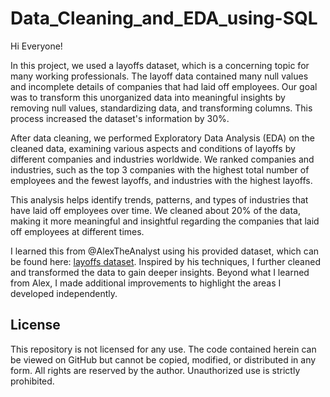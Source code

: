 # Data_Cleaning_and_EDA_using-SQL

Hi Everyone!

In this project, we used a layoffs dataset, which is a concerning topic for many working professionals. The layoff data contained many null values and incomplete details of companies that had laid off employees. Our goal was to transform this unorganized data into meaningful insights by removing null values, standardizing data, and transforming columns. This process increased the dataset's information by 30%.

After data cleaning, we performed Exploratory Data Analysis (EDA) on the cleaned data, examining various aspects and conditions of layoffs by different companies and industries worldwide. We ranked companies and industries, such as the top 3 companies with the highest total number of employees and the fewest layoffs, and industries with the highest layoffs.

This analysis helps identify trends, patterns, and types of industries that have laid off employees over time. We cleaned about 20% of the data, making it more meaningful and insightful regarding the companies that laid off employees at different times.

I learned this from @AlexTheAnalyst using his provided dataset, which can be found here: [layoffs dataset](https://github.com/AlexTheAnalyst/MySQL-YouTube-Series/blob/main/layoffs.csv). Inspired by his techniques, I further cleaned and transformed the data to gain deeper insights. Beyond what I learned from Alex, I made additional improvements to highlight the areas I developed independently.

## License

This repository is not licensed for any use. The code contained herein can be viewed on GitHub but cannot be copied, modified, or distributed in any form. All rights are reserved by the author. Unauthorized use is strictly prohibited.
